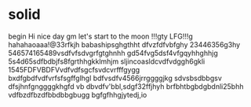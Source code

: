 # solid
begin
Hi
nice day
gm
let's start
to the moon !!!gty
LFG!!!g
hahahaoaaa!@33rfkjh
babashipsghgthht
dfvzfdfvbfghy
23446356g3hy
546574165489vsdfvfsdvgrfgtghnhh
gd54fvg5dsf4vfgqyhhghhjg
5s4d65sdfbdbjfs8fgrthhgkklmhjm
sljincoasldcvdfvdggh6gkli
1545FDFVBDFVvdfvdfsgcfsvdcvrfffgygg\
bxdfgbdfvdfvrfsfsgffglhgl
bdfvsdfv4566jrrggggjkg
sdvsbsdbbgsv dfsjhnfgnggggkhgfd
vb dbvdfv'bbl,sdgf32ffjhyh
brfbhtbgbdgbdnli25bhh
vdfbzdfbzdfbbdbbgbugg
bgfgfhhgjytedj,io
